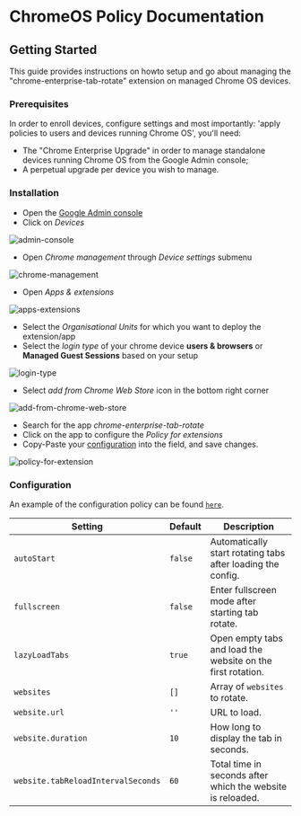 # ChromeOS Policy Documentation

## Getting Started

This guide provides instructions on howto setup and go about managing the "chrome-enterprise-tab-rotate" extension on managed Chrome OS devices.

### Prerequisites

In order to enroll devices, configure settings and most importantly: 'apply policies to users and devices running Chrome OS', you'll need:

* The "Chrome Enterprise Upgrade" in order to manage standalone devices running Chrome OS from the Google Admin console;
* A perpetual upgrade per device you wish to manage.

### Installation

* Open the [Google Admin console](https://admin.google.com)
* Click on *Devices*

![admin-console](images/chromeos/chromeos.admin-console.png)

* Open *Chrome management* through *Device settings* submenu

![chrome-management](images/chromeos/chromeos.chrome-management.png)

* Open *Apps & extensions*

![apps-extensions](images/chromeos/chromeos.apps-extensions.png)

* Select the *Organisational Units* for which you want to deploy the extension/app
* Select the *login type* of your chrome device **users & browsers** or **Managed Guest Sessions** based on your setup

![login-type](images/chromeos/chromeos.login-type.png)

* Select *add from Chrome Web Store* icon in the bottom right corner

![add-from-chrome-web-store](images/chromeos/chromeos.add-from-chrome-web-store.png)

* Search for the app *chrome-enterprise-tab-rotate*
* Click on the app to configure the *Policy for extensions*
* Copy-Paste your [configuration](chromeos.sample.json) into the field, and save changes.

![policy-for-extension](images/chromeos/chromeos.policy-for-extension.png)

### Configuration

An example of the configuration policy can be found [`here`](chromeos.sample.json).

| Setting | Default | Description |
| ------- | ------- | ----------- |
| `autoStart` | `false` | Automatically start rotating tabs after loading the config. |
| `fullscreen` | `false` | Enter fullscreen mode after starting tab rotate. |
| `lazyLoadTabs` | `true` | Open empty tabs and load the website on the first rotation. |
| `websites` | `[]` | Array of `websites` to rotate. |
| `website.url` | `''` | URL to load. |
| `website.duration` | `10` | How long to display the tab in seconds. |
| `website.tabReloadIntervalSeconds` | `60` | Total time in seconds after which the website is reloaded. |
